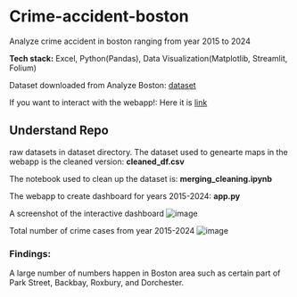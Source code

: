 # Crime-accident-boston
Analyze crime accident in boston ranging from year 2015 to 2024

<b>Tech stack:</b> Excel, Python(Pandas), Data Visualization(Matplotlib, Streamlit, Folium)

Dataset downloaded from Analyze Boston: [dataset](https://data.boston.gov/dataset/crime-incident-reports-august-2015-to-date-source-new-system)

If you want to interact with the webapp!: Here it is [link](https://crime-boston.streamlit.app/)

## Understand Repo

raw datasets in dataset directory. The dataset used to genearte maps in the webapp is the cleaned version: <b>cleaned_df.csv</b>

The notebook used to clean up the dataset is: <b>merging_cleaning.ipynb</b>

The webapp to create dashboard for years 2015-2024: <b>app.py</b>


A screenshot of the interactive dashboard
![image](https://github.com/user-attachments/assets/7bb82803-a91f-424e-ad81-99bf70bd06cb)



Total number of crime cases from year 2015-2024
![image](https://github.com/user-attachments/assets/aca19401-1c02-49bb-9c78-1543c4f2be29)


### Findings:

A large number of numbers happen in Boston area such as certain part of Park Street, Backbay, Roxbury, and Dorchester.

